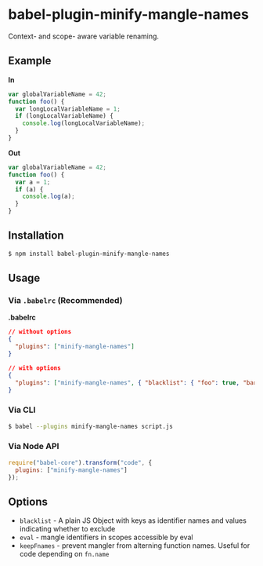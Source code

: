 # babel-plugin-minify-mangle-names

Context- and scope- aware variable renaming.

## Example

**In**

```javascript
var globalVariableName = 42;
function foo() {
  var longLocalVariableName = 1;
  if (longLocalVariableName) {
    console.log(longLocalVariableName);
  }
}
```

**Out**

```javascript
var globalVariableName = 42;
function foo() {
  var a = 1;
  if (a) {
    console.log(a);
  }
}
```

## Installation

```sh
$ npm install babel-plugin-minify-mangle-names
```

## Usage

### Via `.babelrc` (Recommended)

**.babelrc**

```json
// without options
{
  "plugins": ["minify-mangle-names"]
}

// with options
{
  "plugins": ["minify-mangle-names", { "blacklist": { "foo": true, "bar": true} }]
}
```

### Via CLI

```sh
$ babel --plugins minify-mangle-names script.js
```

### Via Node API

```javascript
require("babel-core").transform("code", {
  plugins: ["minify-mangle-names"]
});
```

## Options

+ `blacklist` - A plain JS Object with keys as identifier names and values indicating whether to exclude
+ `eval` - mangle identifiers in scopes accessible by eval
+ `keepFnames` - prevent mangler from alterning function names. Useful for code depending on `fn.name`
